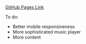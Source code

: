 [GitHub Pages Link](https://chrisscottromano.github.io/website/)

To do:
- Better mobile responsiveness
- More sophisticated music player
- More content
